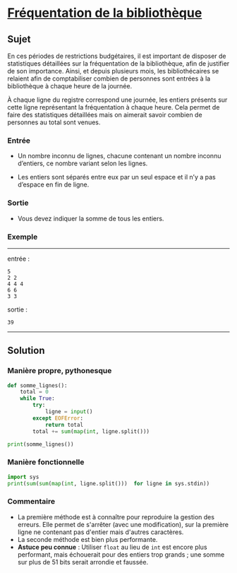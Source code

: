 # [Fréquentation de la bibliothèque](http://www.france-ioi.org/algo/task.php?idChapter=556&idTask=2458)

## Sujet

En ces périodes de restrictions budgétaires, il est important de disposer de statistiques détaillées sur la fréquentation de la bibliothèque, afin de justifier de son importance. Ainsi, et depuis plusieurs mois, les bibliothécaires se relaient afin de comptabiliser combien de personnes sont entrées à la bibliothèque à chaque heure de la journée.

À chaque ligne du registre correspond une journée, les entiers présents sur cette ligne représentant la fréquentation à chaque heure. Cela permet de faire des statistiques détaillées mais on aimerait savoir combien de personnes au total sont venues.

### Entrée

* Un nombre inconnu de lignes, chacune contenant un nombre inconnu d’entiers, ce nombre variant selon les lignes.

* Les entiers sont séparés entre eux par un seul espace et il n’y a pas d’espace en fin de ligne.

### Sortie

* Vous devez indiquer la somme de tous les entiers.

### Exemple

---

entrée :


```
5
2 2
4 4 4
6 6
3 3
```

sortie :

```
39
```

---

## Solution

### Manière propre, pythonesque

```python
def somme_lignes():
    total = 0
    while True:
        try:
            ligne = input()
        except EOFError:
            return total
        total += sum(map(int, ligne.split()))

print(somme_lignes())
```

### Manière fonctionnelle

```python
import sys
print(sum(sum(map(int, ligne.split()))  for ligne in sys.stdin))
```

### Commentaire
* La première méthode est à connaître pour reproduire la gestion des erreurs. Elle permet de s'arrêter (avec une modification), sur la première ligne ne contenant pas d'entier mais d'autres caractères.
* La seconde méthode est bien plus performante.
* **Astuce peu connue** : Utiliser `float` au lieu de `int` est encore plus performant, mais échouerait pour des entiers trop grands ; une somme sur plus de $51~\text{bits}$ serait arrondie et faussée.